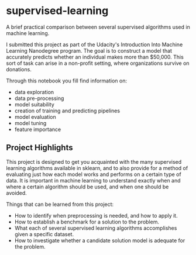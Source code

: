 # supervised-learning
A brief practical comparison between several supervised algorithms used in machine learning.

I submitted this project as part of the Udacity's Introduction Into Machine Learning Nanodegree program. The goal is to construct a model that accurately predicts whether an individual makes more than $50,000. This sort of task can arise in a non-profit setting, where organizations survive on donations.

Through this notebook you fill find information on:
* data exploration
* data pre-processing
* model suitability
* creation of training and predicting pipelines
* model evaluation
* model tuning
* feature importance


## Project Highlights
This project is designed to get you acquainted with the many supervised learning algorithms available in sklearn, and to also provide for a method of evaluating just how each model works and performs on a certain type of data. It is important in machine learning to understand exactly when and where a certain algorithm should be used, and when one should be avoided.

Things that can be learned from this project:
- How to identify when preprocessing is needed, and how to apply it.
- How to establish a benchmark for a solution to the problem.
- What each of several supervised learning algorithms accomplishes given a specific dataset.
- How to investigate whether a candidate solution model is adequate for the problem.
